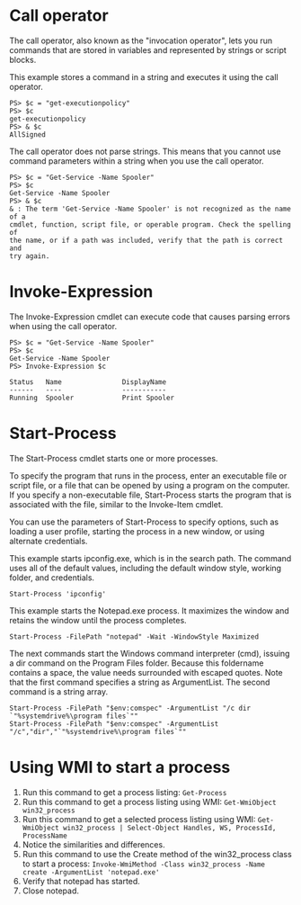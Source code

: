 # Call operator
The call operator, also known as the "invocation operator", lets you run commands that are stored in variables and represented by strings or script blocks.

This example stores a command in a string and executes it using the call operator.
```
PS> $c = "get-executionpolicy"
PS> $c
get-executionpolicy
PS> & $c
AllSigned
```
The call operator does not parse strings. This means that you cannot use command parameters within a string when you use the call operator.
```
PS> $c = "Get-Service -Name Spooler"
PS> $c
Get-Service -Name Spooler
PS> & $c
& : The term 'Get-Service -Name Spooler' is not recognized as the name of a
cmdlet, function, script file, or operable program. Check the spelling of
the name, or if a path was included, verify that the path is correct and
try again.
```


# Invoke-Expression
The Invoke-Expression cmdlet can execute code that causes parsing errors when using the call operator.
```
PS> $c = "Get-Service -Name Spooler"
PS> $c
Get-Service -Name Spooler
PS> Invoke-Expression $c

Status   Name               DisplayName
------   ----               -----------
Running  Spooler            Print Spooler
```

# Start-Process
The Start-Process cmdlet starts one or more processes.

To specify the program that runs in the process, enter an executable file or script file, or a file that can be opened by using a program on the computer. If you specify a non-executable file, Start-Process starts the program that is associated with the file, similar to the Invoke-Item cmdlet.

You can use the parameters of Start-Process to specify options, such as loading a user profile, starting the process in a new window, or using alternate credentials.

This example starts ipconfig.exe, which is in the search path. The command uses all of the default values, including the default window style, working folder, and credentials.

```Start-Process 'ipconfig'```

This example starts the Notepad.exe process. It maximizes the window and retains the window until the process completes.

```Start-Process -FilePath "notepad" -Wait -WindowStyle Maximized```

The next commands start the Windows command interpreter (cmd), issuing a dir command on the Program Files folder. Because this foldername contains a space, the value needs surrounded with escaped quotes. Note that the first command specifies a string as ArgumentList. The second command is a string array.
```
Start-Process -FilePath "$env:comspec" -ArgumentList "/c dir `"%systemdrive%\program files`""
Start-Process -FilePath "$env:comspec" -ArgumentList "/c","dir","`"%systemdrive%\program files`""
```

# Using WMI to start a process
1. Run this command to get a process listing: ```Get-Process```
1. Run this command to get a process listing using WMI: ```Get-WmiObject win32_process```
1. Run this command to get a selected process listing using WMI: ```Get-WmiObject win32_process | Select-Object Handles, WS, ProcessId, ProcessName```
1. Notice the similarities and differences. 
1. Run this command to use the Create method of the win32_process class to start a process: ```Invoke-WmiMethod -Class win32_process -Name create -ArgumentList 'notepad.exe'```
1. Verify that notepad has started.
1. Close notepad.
